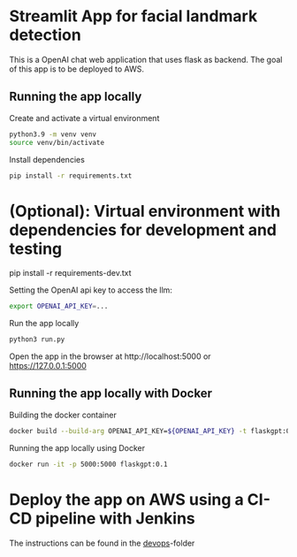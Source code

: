 # Streamlit App for facial landmark detection
This is a OpenAI chat web application that uses flask as backend. The goal of this app is to be deployed to AWS.


## Running the app locally
Create and activate a virtual environment
```bash
python3.9 -m venv venv
source venv/bin/activate
```

Install dependencies
```bash
pip install -r requirements.txt
```

# (Optional): Virtual environment with dependencies for development and testing
pip install -r requirements-dev.txt

Setting the OpenAI api key to access the llm:
```bash
export OPENAI_API_KEY=...
```

Run the app locally
```bash
python3 run.py
```
Open the app in the browser at http://localhost:5000 or https://127.0.0.1:5000
   
## Running the app locally with Docker
Building the docker container
```bash
docker build --build-arg OPENAI_API_KEY=${OPENAI_API_KEY} -t flaskgpt:0.1 .
```
Running the app locally using Docker
```bash
docker run -it -p 5000:5000 flaskgpt:0.1 
```

# Deploy the app on AWS using a CI-CD pipeline with Jenkins

The instructions can be found in the [devops](./devops/)-folder